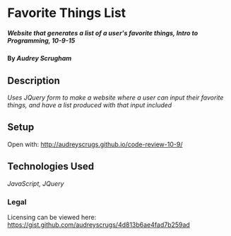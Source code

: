 # Favorite Things List

##### _Website that generates a list of a user's favorite things, Intro to Programming, 10-9-15_

#### By _Audrey Scrugham_

## Description

_Uses JQuery form to make a website where a user can input their favorite things, and have a list produced with that input included_

## Setup

Open with: http://audreyscrugs.github.io/code-review-10-9/

## Technologies Used

_JavaScript, JQuery_

### Legal

Licensing can be viewed here: https://gist.github.com/audreyscrugs/4d813b6ae4fad7b259ad
